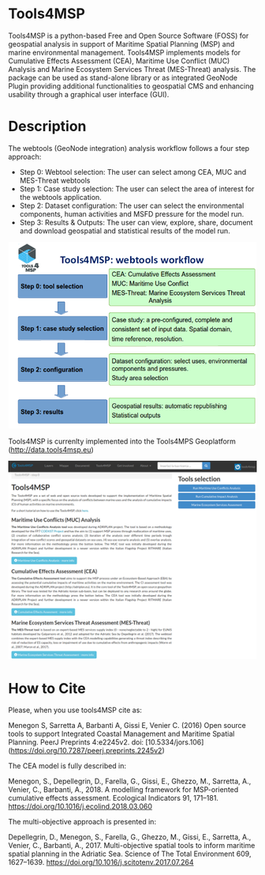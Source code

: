 Tools4MSP
=========

Tools4MSP is a python-based Free and Open Source Software (FOSS) for
geospatial analysis in support of Maritime Spatial Planning (MSP) and
marine environmental management. Tools4MSP implements models for
Cumulative Effects Assessment (CEA), Maritime Use Conflict (MUC)
Analysis and Marine Ecosystem Services Threat (MES-Threat) analysis.
The package can be used as stand-alone library or as integrated
GeoNode Plugin providing additional functionalities to geospatial CMS
and enhancing usability through a graphical user interface (GUI).


Description
===========

The webtools (GeoNode integration) analysis workflow follows a four step approach:

* Step 0: Webtool selection: The user can select among CEA, MUC and
  MES-Threat webtools
* Step 1: Case study selection: The user can select the area of
  interest for the webtools application.
* Step 2: Dataset configuration: The user can select the environmental
  components, human activities and MSFD pressure for the model run.
* Step 3: Results & Outputs: The user can view, explore, share,
  document and download geospatial and statistical results of the
  model run.

![Alt text](/docs/images/tools4msp_workflow.png?raw=true "Tools4MSP workflow")


Tools4MSP is currenlty implemented into the Tools4MPS Geoplatform (http://data.tools4msp.eu)

![Alt text](/docs/images/tools4msp_index.png?raw=true "Tools4MSP GUI")


How to Cite
===========
Please, when you use tools4MSP cite as:

Menegon S, Sarretta A, Barbanti A, Gissi E, Venier C. (2016) Open
source tools to support Integrated Coastal Management and Maritime
Spatial Planning. PeerJ Preprints 4:e2245v2. doi: [10.5334/jors.106]
(https://doi.org/10.7287/peerj.preprints.2245v2)

The CEA model is fully described in:

Menegon, S., Depellegrin, D., Farella, G., Gissi, E., Ghezzo,
M., Sarretta, A., Venier, C., Barbanti, A., 2018. A modelling
framework for MSP-oriented cumulative effects assessment. Ecological
Indicators 91, 171–181. https://doi.org/10.1016/j.ecolind.2018.03.060

The multi-objective approach is presented in:

Depellegrin, D., Menegon, S., Farella,
G., Ghezzo, M., Gissi, E., Sarretta, A., Venier, C., Barbanti,
A., 2017. Multi-objective spatial tools to inform maritime spatial
planning in the Adriatic Sea. Science of The Total Environment 609,
1627–1639. https://doi.org/10.1016/j.scitotenv.2017.07.264
